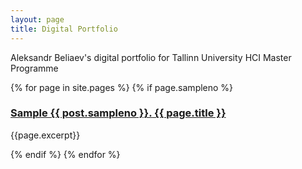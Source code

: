 ```yaml
---
layout: page
title: Digital Portfolio
---
```


<p>Aleksandr Beliaev's digital portfolio for Tallinn University HCI Master Programme</p>
{% for page in site.pages %}
  {% if page.sampleno %}
<h3><a title="{{ page.title }}" href="{{ page.url | prepend: site.baseurl }}"><strong>Sample {{ post.sampleno }}.</strong> {{ page.title }}</a></h3>
<p>{{page.excerpt}}</p>
  {% endif %}
{% endfor %}  